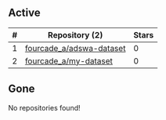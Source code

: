 ## Active
| # | Repository (2) | Stars |
| --- | --- | --- |
| 1 | [fourcade_a/adswa-dataset](https://gin.g-node.org/fourcade_a/adswa-dataset) | 0 |
| 2 | [fourcade_a/my-dataset](https://gin.g-node.org/fourcade_a/my-dataset) | 0 |

## Gone
No repositories found!
